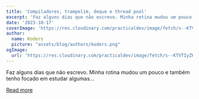 ```yaml
---
title: 'Compiladores, trampolim, deque e thread pool'
excerpt: 'Faz alguns dias que não escrevo. Minha rotina mudou um pouco e também tenho focado em estudar algumas...'
date: '2023-10-17'
coverImage: 'https://res.cloudinary.com/practicaldev/image/fetch/s--KTVTIyZK--/c_imagga_scale,f_auto,fl_progressive,h_420,q_auto,w_1000/https://dev-to-uploads.s3.amazonaws.com/uploads/articles/fcz4fg6ag3gghqp16uwy.png'
author:
  name: Koders
  picture: "assets/blog/authors/koders.png"
ogImage:
  url: 'https://res.cloudinary.com/practicaldev/image/fetch/s--KTVTIyZK--/c_imagga_scale,f_auto,fl_progressive,h_420,q_auto,w_1000/https://dev-to-uploads.s3.amazonaws.com/uploads/articles/fcz4fg6ag3gghqp16uwy.png'
---
```


Faz alguns dias que não escrevo. Minha rotina mudou um pouco e também tenho focado em estudar algumas...

[Read more](https://dev.to/leandronsp/compiladores-trampolim-deque-e-thread-pool-dd1)
